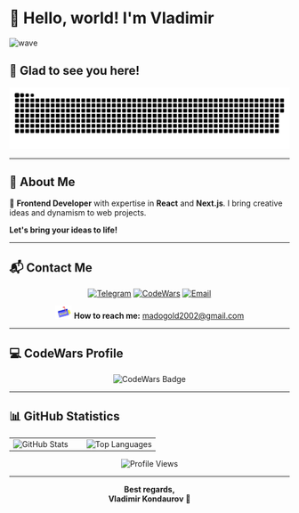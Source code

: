 # 👋 Hello, world! I'm Vladimir<div align="center">

  <img src="https://media.giphy.com/media/JIX9t2j0ZTN9S/giphy.gif" width="25" alt="wave">
</div>

## 🎯 Glad to see you here!

<div align="center">
  <img width="600" src="assets/github-snake.svg" alt="snake eating commits">
</div>

---

## 🚀 About Me

👋 **Frontend Developer** with expertise in **React** and **Next.js**. I bring creative ideas and dynamism to web projects.

**Let's bring your ideas to life!**

---

## 📬 Contact Me

<div align="center">

[![Telegram](https://img.shields.io/badge/-Telegram-0088cc?style=for-the-badge&logo=Telegram&logoColor=white)](https://t.me/ww_kon)
[![CodeWars](https://img.shields.io/badge/-CodeWars-red?style=for-the-badge&logo=codewars&logoColor=white)](https://www.codewars.com/users/madogold)
[![Email](https://img.shields.io/badge/-Email-D14836?style=for-the-badge&logo=gmail&logoColor=white)](mailto:madogold2002@gmail.com)

<img src="./assets/giphyy.gif" width="30" alt="contact"> **How to reach me:** madogold2002@gmail.com

</div>

---

## 💻 CodeWars Profile

<div align="center">
  <img src="https://www.codewars.com/users/madogold/badges/large" alt="CodeWars Badge">
</div>

---

## 📊 GitHub Statistics

<div align="center">
  <table>
    <tr>
      <td width="50%">
        <img src="https://github-readme-stats.vercel.app/api?username=madogold&show_icons=true&count_private=true&hide_border=true&theme=radical" alt="GitHub Stats" style="width: 100%">
      </td>
      <td width="50%">
        <img src="https://github-readme-stats.vercel.app/api/top-langs/?username=madogold&hide_border=true&layout=compact&theme=radical" alt="Top Languages" style="width: 100%">
      </td>
    </tr>
  </table>
</div>

<div align="center">
  <img src="https://komarev.com/ghpvc/?username=madogold&style=for-the-badge&color=blue" alt="Profile Views">
</div>

---

<div align="center">
  <strong>Best regards,</strong><br>
  <strong>Vladimir Kondaurov 🚀</strong>
</div>
